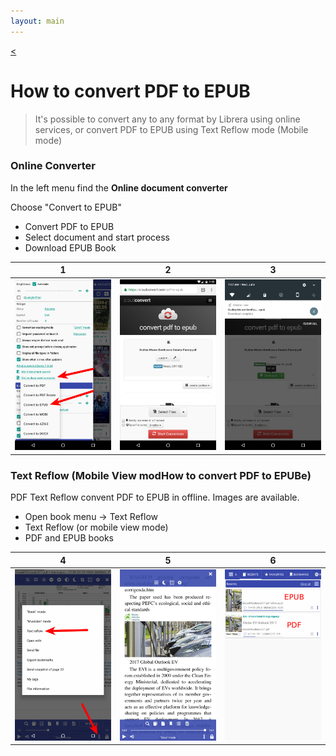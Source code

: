 ```yaml
---
layout: main
---
```

[<](/wiki/faq)

# How to convert PDF to EPUB

> It's possible to convert any to any format by Librera using online services, or convert PDF to EPUB using Text Reflow mode (Mobile mode)

### Online Converter

In the left menu find the **Online document converter**

Choose "Convert to EPUB"

* Convert PDF to EPUB
* Select document and start process
* Download EPUB Book

|1|2|3|
|-|-|-|
|![](1.png)|![](2.png)|![](3.png)|


### Text Reflow (Mobile View modHow to convert PDF to EPUBe)

PDF Text Reflow convent PDF to EPUB in offline.
Images are available.

* Open book menu -> Text Reflow
* Text Reflow (or mobile view mode)
* PDF and EPUB books

|4|5|6|
|-|-|-|
|![](4.png)|![](5.png)|![](6.png)|



